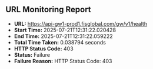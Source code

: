 ## URL Monitoring Report

- **URL:** https://api-gw1-prod1.fisglobal.com/gw/v1/health
- **Start Time:** 2025-07-21T12:31:22.020428
- **End Time:** 2025-07-21T12:31:22.059222
- **Total Time Taken:** 0.038794 seconds
- **HTTP Status Code:** 403
- **Status:** Failure
- **Failure Reason:** HTTP Status Code: 403
